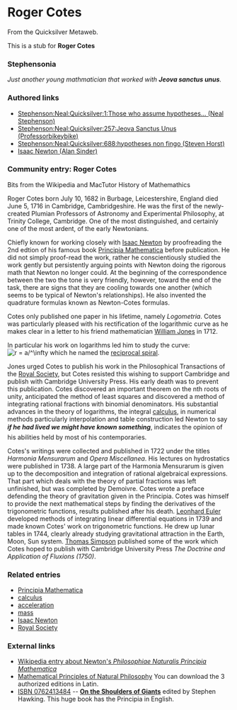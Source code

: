 
# Roger Cotes

From the Quicksilver Metaweb.

This is a stub for **Roger Cotes**
### Stephensonia


*Just another young mathmatician that worked with **Jeova sanctus unus**.*

### Authored links


* [Stephenson:Neal:Quicksilver:1:Those who assume hypotheses... (Neal Stephenson)](/stephenson-neal-quicksilver-1-those-who-assume-hypotheses-neal-stephenson)
* [Stephenson:Neal:Quicksilver:257:Jeova Sanctus Unus (Professorbikeybike)](/stephenson-neal-quicksilver-257-jeova-sanctus-unus-professorbikeybike)
* [Stephenson:Neal:Quicksilver:688:hypotheses non fingo (Steven Horst)](/stephenson-neal-quicksilver-688-hypotheses-non-fingo-steven-horst)
* [Isaac Newton (Alan Sinder)](/isaac-newton-alan-sinder)


### Community entry: Roger Cotes


Bits from the Wikipedia and MacTutor History of Mathemathics

Roger Cotes born July 10, 1682 in Burbage, Leicestershire, England died June 5, 1716 in Cambridge, Cambridgeshire. He was the first of the newly-created Plumian Professors of Astronomy and Experimental Philosophy, at Trinity College, Cambridge. One of the most distinguished, and certainly one of the most ardent, of the early Newtonians.

Chiefly known for working closely with [Isaac Newton](/isaac-newton) by proofreading the 2nd edtion of his famous book [Principia Mathematica](/principia-mathematica) before publication. He did not simply proof-read the work, rather he conscientiously studied the work gently but persistently arguing points with Newton doing the rigorous math that Newton no longer could. At the beginning of the correspondence between the two the tone is very friendly, however, toward the end of the task, there are signs that they are cooling towards one another (which seems to be typical of Newton's relationships). He also invented the quadrature formulas known as Newton-Cotes formulas. 

Cotes only published one paper in his lifetime, namely *Logometria*. Cotes was particularly pleased with his rectification of the logarithmic curve as he makes clear in a letter to his friend mathematician [William Jones](/http-www-gap-dcs-st-and-ac-uk-history-mathematicians-jones-html) in 1712. 

In particular his work on logarithms led him to study the curve:
![r = a/^\infty](/web/20060725223433im_/http://www.metaweb.com/wiki/upload/math/a31dee3ecd11e1e65bc1220ec4e1427f.png)
which he named the [reciprocal spiral](/http-www-xahlee-org-specialplanecurves-dir-archimedeanspiral-dir-archimedeanspiral-html).

Jones urged Cotes to publish his work in the Philosophical Transactions of the [Royal Society](/royal-society), but Cotes resisted this wishing to support Cambridge and publish with Cambridge University Press. His early death was to prevent this publication. Cotes discovered an important theorem on the nth roots of unity, anticipated the method of least squares and discovered a method of integrating rational fractions with binomial denominators. His substantial advances in the theory of logarithms, the integral [calculus](/calculus), in numerical methods particularly interpolation and table construction led Newton to say ***if he had lived we might have known something***, indicates the opinion of his abilities held by most of his contemporaries.

Cotes's writings were collected and published in 1722 under the titles *Harmonia Mensurarum* and *Opera Miscellanea*. His lectures on hydrostatics were published in 1738. A large part of the Harmonia Mensurarum is given up to the decomposition and integration of rational algebraical expressions. That part which deals with the theory of partial fractions was left unfinished, but was completed by Demoivre. Cotes wrote a preface defending the theory of gravitation given in the Principia. Cotes was himself to provide the next mathematical steps by finding the derivatives of the trigonometric functions, results published after his death. [Leonhard Euler](/http-www-gap-dcs-st-and-ac-uk-history-mathematicians-euler-html) developed methods of integrating linear differential equations in 1739 and made known Cotes' work on trigonometric functions. He drew up lunar tables in 1744, clearly already studying gravitational attraction in the Earth, Moon, Sun system. [Thomas Simpson](/http-www-gap-dcs-st-and-ac-uk-history-mathematicians-simpson-html) published some of the work which Cotes hoped to publish with Cambridge University Press *The Doctrine and Application of Fluxions (1750)*.

### Related entries


* [Principia Mathematica](/principia-mathematica)
* [calculus](/calculus)
* [acceleration](/acceleration)
* [mass](/mass)
* [Isaac Newton](/isaac-newton)
* [Royal Society](/royal-society)


### External links


* [Wikipedia entry about Newton's *Philosophiae Naturalis Principia Mathematica*](/http-www-wikipedia-org-wiki-philosophiae-naturalis-principia-mathematica)
* [Mathematical Principles of Natural Philosophy](/http-dibinst-mit-edu-burndy-collections-babson-onlinenewton-principia-htm) You can download the 3 authorized editions in Latin.
* [ISBN 0762413484](/) -- **[On the Shoulders of Giants](/http-www-amazon-com-exec-obidos-tg-detail-0762413484-qid-1071100757-sr-1-6-ref-sr-1-6-002-8705843-0436068-v-glance-s-books)** edited by Stephen Hawking. This huge book has the Principia in English.
